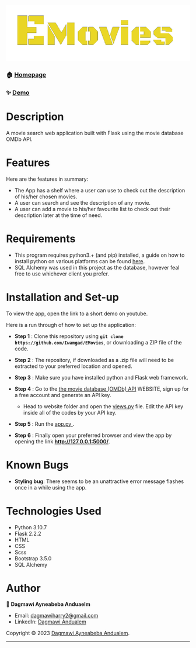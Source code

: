 <link rel="stylesheet" type="text/css" href="//fonts.googleapis.com/css?family=Black+Ops+One" />



<!-- ***![Alt text](/website/static/Images/EmoviesLogoFinal.png "EMovies")*** -->
<div align="center">
    <img src="/website/static/Images/EmoviesLogoFinal.png">
</div>


### 🏠 [Homepage](https://github.com/Iwamgad/EMovies)

### ✨ [Demo](https://www.youtube.com/watch?v=rsevrYIOlr4)


# Description </ins>
A movie search web application built with Flask using the movie database OMDb API.

# Features
Here are the features in summary:

* The App has a shelf where a user can use to check out the description of his/her chosen movies.
* A user can search and see the description of any movie.
* A user can add a movie to his/her favourite list to check out their description later at the time of need.

# Requirements
* This program requires python3.+ (and pip) installed, a guide on how to install python on various platforms can be found [here](https://www.python.org/).
* SQL Alchemy was used in this project as the database, however feal free to use whichever client you prefer.

# Installation and Set-up
To view the app, open the link to a short demo on youtube.

Here is a run through of how to set up the application:
* **Step 1** : Clone this repository using **`git clone https://github.com/Iwamgad/EMovies`**, or downloading a ZIP file of the code.
* **Step 2** : The repository, if downloaded as a .zip file will need to be extracted to your preferred location and opened.
* **Step 3** : Make sure you have installed python and Flask web framework.
* **Step 4** : Go to the [the movie database (OMDb) API](https://www.omdbapi.com/) WEBSITE, sign up for a free account and generate an API key. 
    * Head to website folder and open the <ins>views.py</ins> file. Edit the API key inside all of the codes by your API key.

* **Step 5** : Run the <ins> app.py </ins>.

* **Step 6** : Finally open your preferred browser and view the app by opening the link **http://127.0.0.1:5000/**.

# Known Bugs
* **Styling bug**: There seems to be an unattractive error message flashes once in a while using the app.

# Technologies Used
* Python 3.10.7
* Flask 2.2.2
* HTML  
* CSS
* Scss
* Bootstrap 3.5.0
* SQL Alchemy 

# Author

👤 **Dagmawi Ayneabeba Anduaelm**

* Email: dagmawiharry2@gmail.com
* LinkedIn: [Dagmawi Andualem](https://www.linkedin.com/in/dagmawi-andualem-a03515240/)


Copyright © 2023 [Dagmawi Ayneabeba Andualem](https://github.com/Iwamgad).<br />


***